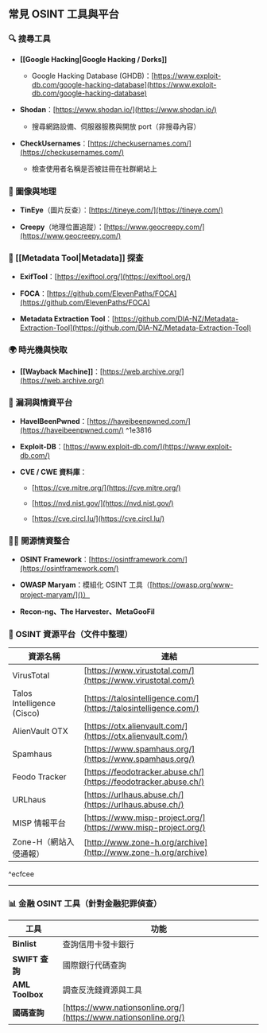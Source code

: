 ## 常見 OSINT 工具與平台

### 🔍 搜尋工具

- **[[Google Hacking|Google Hacking  / Dorks]]**
    
    - Google Hacking Database (GHDB)：[https://www.exploit-db.com/google-hacking-database](https://www.exploit-db.com/google-hacking-database)
        
- **Shodan**：[https://www.shodan.io/](https://www.shodan.io/)
    
    - 搜尋網路設備、伺服器服務與開放 port（非搜尋內容）
        
- **CheckUsernames**：[https://checkusernames.com/](https://checkusernames.com/)
    
    - 檢查使用者名稱是否被註冊在社群網站上
        
### 📸 圖像與地理

- **TinEye**（圖片反查）：[https://tineye.com/](https://tineye.com/)
    
- **Creepy**（地理位置追蹤）：[https://www.geocreepy.com/](https://www.geocreepy.com/)
    

### 📄 [[Metadata Tool|Metadata]] 探查

- **ExifTool**：[https://exiftool.org/](https://exiftool.org/)
    
- **FOCA**：[https://github.com/ElevenPaths/FOCA](https://github.com/ElevenPaths/FOCA)
    
- **Metadata Extraction Tool**：[https://github.com/DIA-NZ/Metadata-Extraction-Tool](https://github.com/DIA-NZ/Metadata-Extraction-Tool)
    

### 🌍 時光機與快取

- **[[Wayback Machine]]**：[https://web.archive.org/](https://web.archive.org/)
    

### 🔬 漏洞與情資平台

- **HaveIBeenPwned**：[https://haveibeenpwned.com/](https://haveibeenpwned.com/)
     ^1e3816
- **Exploit-DB**：[https://www.exploit-db.com/](https://www.exploit-db.com/)
    
- **CVE / CWE 資料庫**：
    
    - [https://cve.mitre.org/](https://cve.mitre.org/)
        
    - [https://nvd.nist.gov/](https://nvd.nist.gov/)
        
    - [https://cve.circl.lu/](https://cve.circl.lu/)
        

### 🕵️‍♂️ 開源情資整合

- **OSINT Framework**：[https://osintframework.com/](https://osintframework.com/)
    
- **OWASP Maryam**：模組化 OSINT 工具（[https://owasp.org/www-project-maryam/]()）
    
- **Recon-ng、The Harvester、MetaGooFil**

### 🔗 OSINT 資源平台（文件中整理）

| 資源名稱                       | 連結                                                               |
| -------------------------- | ---------------------------------------------------------------- |
| VirusTotal                 | [https://www.virustotal.com/](https://www.virustotal.com/)       |
| Talos Intelligence (Cisco) | [https://talosintelligence.com/](https://talosintelligence.com/) |
| AlienVault OTX             | [https://otx.alienvault.com/](https://otx.alienvault.com/)       |
| Spamhaus                   | [https://www.spamhaus.org/](https://www.spamhaus.org/)           |
| Feodo Tracker              | [https://feodotracker.abuse.ch/](https://feodotracker.abuse.ch/) |
| URLhaus                    | [https://urlhaus.abuse.ch/](https://urlhaus.abuse.ch/)           |
| MISP 情報平台                  | [https://www.misp-project.org/](https://www.misp-project.org/)   |
| Zone-H（網站入侵通報）             | [http://www.zone-h.org/archive](http://www.zone-h.org/archive)   |

^ecfcee

---

### 📊 金融 OSINT 工具（針對金融犯罪偵查）

|工具|功能|
|---|---|
|**Binlist**|查詢信用卡發卡銀行|
|**SWIFT 查詢**|國際銀行代碼查詢|
|**AML Toolbox**|調查反洗錢資源與工具|
|**國碼查詢**|[https://www.nationsonline.org/](https://www.nationsonline.org/)|
